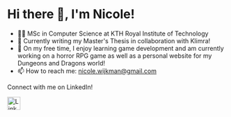 # Hi there 👋, I'm Nicole!
- 👨‍💻 MSc in Computer Science at KTH Royal Institute of Technology
- 🌱 Currently writing my Master's Thesis in collaboration with Klimra!
- 🔭 On my free time, I enjoy learning game development and am currently working on a horror RPG game as well as a personal website for my Dungeons and Dragons world!
- 📫 How to reach me: nicole.wijkman@gmail.com

Connect with me on LinkedIn!

<a href="https://www.linkedin.com/in/nicole-wijkman-ab3167180/" target="_blank">
  <img src="https://img.shields.io/badge/LinkedIn-blue?style=flat&logo=linkedin" alt="LinkedIn" height="30"/>
</a>

<!-- ![Nicole's GitHub stats](https://github-readme-stats.vercel.app/api?username=NicoleWij&show_icons=true&theme=radical) -->
